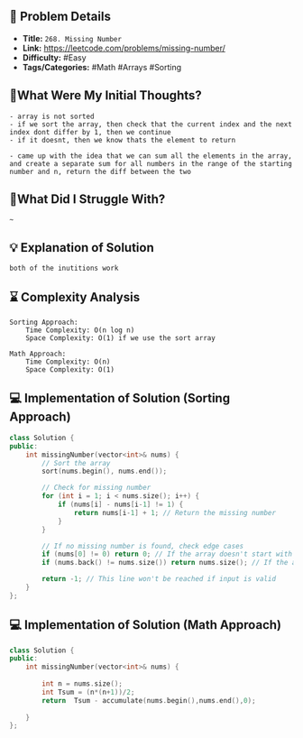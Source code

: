 ## 📝 Problem Details

- **Title:** `268. Missing Number`
- **Link:** https://leetcode.com/problems/missing-number/
- **Difficulty:** #Easy 
- **Tags/Categories:** #Math #Arrays #Sorting 

## 💭What Were My Initial Thoughts?

```
- array is not sorted 
- if we sort the array, then check that the current index and the next index dont differ by 1, then we continue
- if it doesnt, then we know thats the element to return 

- came up with the idea that we can sum all the elements in the array, and create a separate sum for all numbers in the range of the starting number and n, return the diff between the two 
```

## 🤔What Did I Struggle With?

```
~
```

## 💡 Explanation of Solution

```
both of the inutitions work
```

## ⌛ Complexity Analysis

```
Sorting Approach:
	Time Complexity: O(n log n)
	Space Complexity: O(1) if we use the sort array

Math Approach:
	Time Complexity: O(n)
	Space Complexity: O(1)
```

## 💻 Implementation of Solution (Sorting Approach)

```cpp
class Solution {
public:
    int missingNumber(vector<int>& nums) {
        // Sort the array
        sort(nums.begin(), nums.end());

        // Check for missing number
        for (int i = 1; i < nums.size(); i++) {
            if (nums[i] - nums[i-1] != 1) {
                return nums[i-1] + 1; // Return the missing number
            }
        }

        // If no missing number is found, check edge cases
        if (nums[0] != 0) return 0; // If the array doesn't start with 0
        if (nums.back() != nums.size()) return nums.size(); // If the array doesn't end with n

        return -1; // This line won't be reached if input is valid
    }
};
```

## 💻 Implementation of Solution (Math Approach)

```cpp
class Solution {
public:
    int missingNumber(vector<int>& nums) {
        
        int n = nums.size();
        int Tsum = (n*(n+1))/2;
        return  Tsum - accumulate(nums.begin(),nums.end(),0);
        
    }
}; 
```